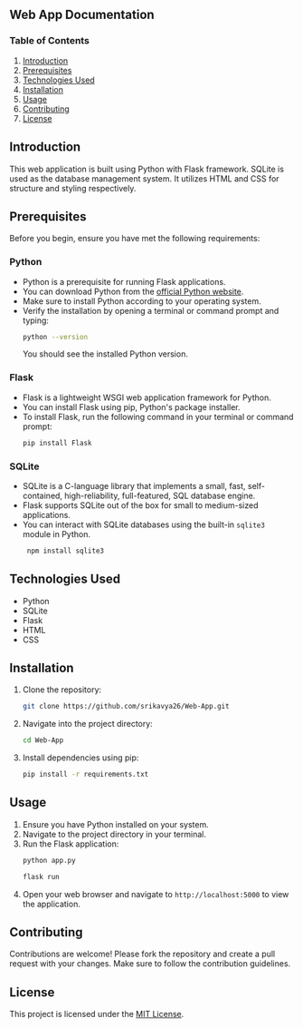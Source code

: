 ## Web App Documentation

### Table of Contents
1. [Introduction](#introduction)
2. [Prerequisites](#prerequisites)
3. [Technologies Used](#technologies-used)
4. [Installation](#installation)
5. [Usage](#usage)
6. [Contributing](#contributing)
7. [License](#license)

## Introduction
This web application is built using Python with Flask framework.
SQLite is used as the database management system.
It utilizes HTML and CSS for structure and styling respectively. 

## Prerequisites

Before you begin, ensure you have met the following requirements:

### Python

- Python is a prerequisite for running Flask applications.
- You can download Python from the [official Python website](https://www.python.org/downloads/).
- Make sure to install Python according to your operating system.
- Verify the installation by opening a terminal or command prompt and typing:
    ```bash
    python --version
    ```
    You should see the installed Python version.

### Flask

- Flask is a lightweight WSGI web application framework for Python.
- You can install Flask using pip, Python's package installer.
- To install Flask, run the following command in your terminal or command prompt:
    ```bash
    pip install Flask
    ```

### SQLite

- SQLite is a C-language library that implements a small, fast, self-contained, high-reliability, full-featured, SQL database engine.
- Flask supports SQLite out of the box for small to medium-sized applications.
- You can interact with SQLite databases using the built-in `sqlite3` module in Python.
  ```bash
   npm install sqlite3
    ```

## Technologies Used
- Python
- SQLite
- Flask
- HTML
- CSS

## Installation
1. Clone the repository:
    ```bash
    git clone https://github.com/srikavya26/Web-App.git
    ```

2. Navigate into the project directory:
    ```bash
    cd Web-App
    ```

3. Install dependencies using pip:
    ```bash
    pip install -r requirements.txt
    ```

## Usage
1. Ensure you have Python installed on your system.
2. Navigate to the project directory in your terminal.
3. Run the Flask application:
    ```bash
    python app.py
    ```
    ```bash
    flask run
    ```
4. Open your web browser and navigate to `http://localhost:5000` to view the application.

## Contributing
Contributions are welcome! Please fork the repository and create a pull request with your changes. Make sure to follow the contribution guidelines.

## License
This project is licensed under the [MIT License](LICENSE).
